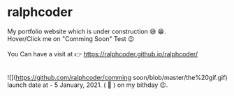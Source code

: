# ralphcoder
My portfolio website which is under construction 😅 😁.</br>
Hover/Click me on "Comming Soon" Test 😉 </br>
 </br>
You Can have a visit at 👉 https://ralphcoder.github.io/ralphcoder/
 </br> </br>

![](https://github.com/ralphcoder/comming soon/blob/master/the%20gif.gif)
</br>
launch date at - 5 January, 2021. ( 🎂 ) on my bithday 😉.

